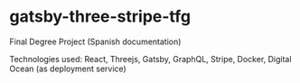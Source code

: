 # gatsby-three-stripe-tfg

Final Degree Project (Spanish documentation)

Technologies used: React, Threejs, Gatsby, GraphQL, Stripe, Docker, Digital Ocean (as deployment service)
